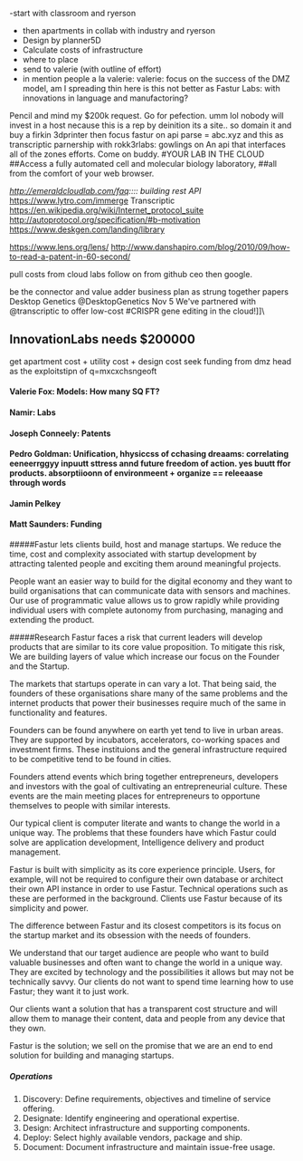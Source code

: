 -start with classroom and ryerson
- then apartments in collab with industry and ryerson 
- Design by planner5D
- Calculate costs of infrastructure
- where to place
- send to valerie (with outline of effort)
- in mention people a la valerie:
valerie: focus on the success of the DMZ model,
am I spreading thin here is this not better as Fastur Labs: with innovations in language and manufactoring? 


Pencil and mind my $200k request. 
Go for pefection. 
umm lol
nobody will invest in a host
necause this is a rep by deinition its a site.. so domain it and buy a firkin 3dprinter
then focus fastur on api parse = abc.xyz and this as transcriptic
parnership with rokk3rlabs: gowlings on An api that interfaces all of the zones efforts. Come on buddy.
#YOUR LAB IN THE CLOUD
##Access a fully automated cell and molecular biology laboratory,
##all from the comfort of your web browser.



*http://emeraldcloudlab.com/faq:::: building rest API*
https://www.lytro.com/immerge
Transcriptic
https://en.wikipedia.org/wiki/Internet_protocol_suite
http://autoprotocol.org/specification/#b-motivation
https://www.deskgen.com/landing/library

https://www.lens.org/lens/
http://www.danshapiro.com/blog/2010/09/how-to-read-a-patent-in-60-second/

pull costs from cloud labs
follow on from github ceo then google.

be the connector and value adder
business plan as strung together papers
Desktop Genetics ‏@DesktopGenetics  Nov 5
We've partnered with @transcriptic to offer low-cost #CRISPR gene editing in the cloud!]]\


## InnovationLabs needs $200000
get apartment cost + utility cost + design cost
seek funding from dmz head
as the exploitstipn of q=mxcxchsngeoft
#### Valerie Fox: Models: How many SQ FT?
#### Namir: Labs 
#### Joseph Conneely: Patents
#### Pedro Goldman: Unification, hhysiccss of cchasing dreaams: correlating eeneerrggyy inpuutt sttress annd future freedom of action. yes buutt ffor products. absorptiioonn of environmeent + organize == releeaase through words
#### Jamin Pelkey
#### Matt Saunders: Funding



#####Fastur lets clients build, host and manage startups. 
We reduce the time, cost and complexity associated with startup development by attracting talented people and exciting them around meaningful projects. 

People want an easier way to build for the digital economy and they want to build organisations that can communicate data with sensors and machines. Our use of programmatic value allows us to grow rapidly while providing individual users with complete autonomy from purchasing, managing and extending the product.

#####Research
Fastur faces a risk that current leaders will develop products that are similar to its core value proposition. To mitigate this risk, We are building layers of value which increase our focus on the Founder and the Startup.

The markets that startups operate in can vary a lot. That being said, the founders of these organisations share many of the same problems and the internet products that power their businesses require much of the same in functionality and features.

Founders can be found anywhere on earth yet tend to live in urban areas. They are supported by incubators, accelerators, co-working spaces and investment firms. These instituions and the general infrastructure required to be competitive tend to be found in cities.

Founders attend events which bring together entrepreneurs, developers and investors with the goal of cultivating an entrepreneurial culture. These events are the main meeting places for entrepreneurs to opportune themselves to people with similar interests.

Our typical client is computer literate and wants to change the world in a unique way. The problems that these founders have which Fastur could solve are application development, Intelligence delivery and product management.

Fastur is built with simplicity as its core experience principle. Users, for example, will not be required to configure their own database or architect their own API instance in order to use Fastur. Technical operations such as these are performed in the background. Clients use Fastur because of its simplicity and power. 

The difference between Fastur and its closest competitors is its focus on the startup market and its obsession with the needs of founders.

We understand that our target audience are people who want to build valuable businesses and often want to change the world in a unique way. They are excited by technology and the possibilities it allows but may not be technically savvy. Our clients do not want to spend time learning how to use Fastur; they want it to just work.

Our clients want a solution that has a transparent cost structure and will allow them to manage their content, data and people from any device that they own.

Fastur is the solution; we sell on the promise that we are an end to end solution for building and managing startups.

##### Operations 
1.	Discovery:	Define requirements, objectives and timeline of service offering.
2.	Designate: 	Identify engineering and operational expertise.
3.	Design: Architect infrastructure and supporting components.
4.	Deploy: Select highly available vendors, package and ship.
5.	Document: Document infrastructure and maintain issue-free usage.
